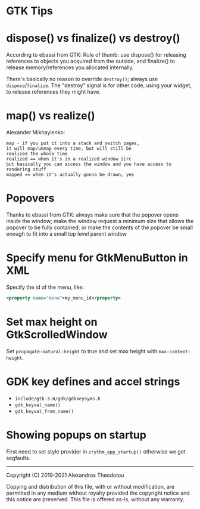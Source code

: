 GTK Tips
========

# dispose() vs finalize() vs destroy()

According to ebassi from GTK:
Rule of thumb: use dispose()
for releasing references to objects you acquired
from the outside, and finalize() to release
memory/references you allocated internally.

There's basically no reason to
override `destroy()`; always use `dispose`/`finalize`.
The "destroy" signal is for
other code, using your widget, to release
references they might have.

# map() vs realize()

Alexander Mikhaylenko:
```
map - if you put it into a stack and switch pages,
it will map/unmap every time, but will still be
realized the whole time
realized == when it's in a realized window iirc
but basically you can access the window and you have access to rendering stuff
mapped == when it's actually gonna be drawn, yes
```

# Popovers
Thanks to ebassi from GTK:
always make sure that the popover opens inside
the window; make the window request a minimum
size that allows the popover to be fully
contained; or make the contents of the popover
be small enough to fit into a small top level
parent window

# Specify menu for GtkMenuButton in XML

Specify the id of the menu, like:

```xml
<property name="menu">my_menu_id</property>
```

# Set max height on GtkScrolledWindow

Set `propagate-natural-height` to true and set
max height with `max-content-height`.

# GDK key defines and accel strings

- `include/gtk-3.0/gdk/gdkkeysyms.h`
- `gdk_keyval_name()`
- `gdk_keyval_from_name()`

# Showing popups on startup

First need to set style provider in
`zrythm_app_startup()` otherwise we get segfaults.

 ----

Copyright (C) 2019-2021 Alexandros Theodotou

Copying and distribution of this file, with or without modification, are permitted in any medium without royalty provided the copyright notice and this notice are preserved. This file is offered as-is, without any warranty.
